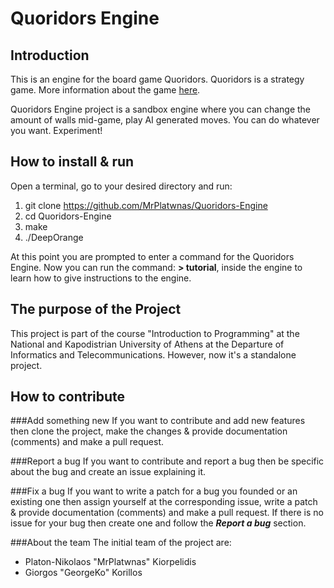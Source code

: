 # Quoridors Engine
## Introduction
This is an engine for the board game Quoridors. Quoridors is a strategy game. More information about the game [here](https://en.wikipedia.org/wiki/Quoridor).

Quoridors Engine project is a sandbox engine where you can change the amount of walls mid-game, play AI generated moves. You can do whatever you want. Experiment!

## How to install & run
Open a terminal, go to your desired directory and run:
1. git clone https://github.com/MrPlatwnas/Quoridors-Engine
2. cd Quoridors-Engine
3. make
4. ./DeepOrange

At this point you are prompted to enter a command for the Quoridors Engine.
Now you can run the command: **> tutorial**, inside the engine to learn how to give instructions to the engine.

## The purpose of the Project
This project is part of the course "Introduction to Programming" at the National and Kapodistrian University of Athens at the Departure of Informatics and Telecommunications. However, now it's a standalone project.

## How to contribute
###Add something new
If you want to contribute and add new features then clone the project, make the changes & provide documentation (comments) and make a pull request.

###Report a bug
If you want to contribute and report a bug then be specific about the bug and create an issue explaining it.

###Fix a bug
If you want to write a patch for a bug you founded or an existing one then assign yourself at the corresponding issue, write a patch & provide documentation (comments) and make a pull request. If there is no issue for your bug then create one and follow the _**Report a bug**_ section.

###About the team
The initial team of the project are:
* Platon-Nikolaos "MrPlatwnas" Kiorpelidis
* Giorgos "GeorgeKo" Korillos
